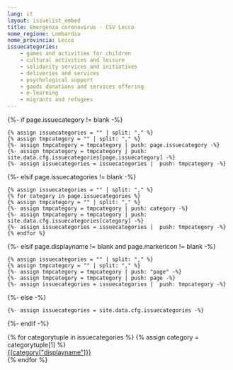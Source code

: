 ```yaml
---
lang: it
layout: issuelist_embed
title: Emergenza coronavirus - CSV Lecco
nome_regione: Lombardia
nome_provincia: Lecco
issuecategories: 
    - games and activities for children
    - cultural activities and leisure
    - solidarity services and initiatives
    - deliveries and services
    - psychological support
    - goods donations and services offering
    - e-learning
    - migrants and refugees
---
```


{%- if page.issuecategory != blank -%}

    {% assign issuecategories = "" | split: "," %}
    {% assign tmpcategory = "" | split: "," %}
    {%- assign tmpcategory = tmpcategory | push: page.issuecategory -%}
    {%- assign tmpcategory = tmpcategory | push: site.data.cfg.issuecategories[page.issuecategory] -%}
    {%- assign issuecategories = issuecategories |  push: tmpcategory -%}

{%- elsif page.issuecategories != blank -%}

    {% assign issuecategories = "" | split: "," %}
    {% for category in page.issuecategories %}
    {% assign tmpcategory = "" | split: "," %}
    {%- assign tmpcategory = tmpcategory | push: category -%}
    {%- assign tmpcategory = tmpcategory | push: site.data.cfg.issuecategories[category] -%}
    {%- assign issuecategories = issuecategories |  push: tmpcategory -%}
    {% endfor %}

{%- elsif page.displayname != blank and page.markericon != blank -%}

    {% assign issuecategories = "" | split: "," %}
    {% assign tmpcategory = "" | split: "," %}
    {%- assign tmpcategory = tmpcategory | push: "page" -%}
    {%- assign tmpcategory = tmpcategory | push: page -%}
    {%- assign issuecategories = issuecategories |  push: tmpcategory -%}

{%- else -%}

    {%- assign issuecategories = site.data.cfg.issuecategories -%}

{%- endif -%}

<div class="row mx-auto">
{% for categorytuple in issuecategories %}
{% assign category = categorytuple[1] %}
  <div class="col-12 col-sm-6 mb-15">
	  <a href="{{category["permalink"]}}" class="btn btn-primary btn-block text-left h-100" title="Vedi tutte le segnalazioni della categoria {{category['displayname']}}">
              <span class="fa-stack text-left" aria-label="logo del marker della segnalazione" role="img">
                <i class="fa fa-circle fa-stack-2x" aria-hidden="true" style="color:{{category['markercolor']}};"></i>
                <i class="fa fa-{{category['markericon']}} fa-stack-1x fa-inverse" aria-hidden="true"></i>
              </span>
<span class="text-center">{{category["displayname"]}}</span></a>
	</div>
{% endfor %}
</div>
